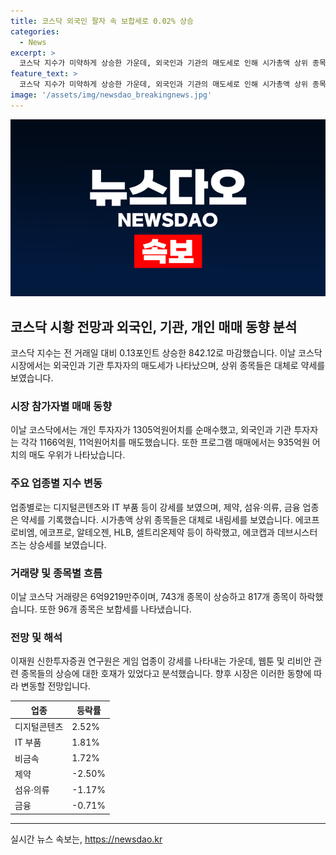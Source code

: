 ```yaml
---
title: 코스닥 외국인 팔자 속 보합세로 0.02% 상승
categories:
  - News
excerpt: >
  코스닥 지수가 미약하게 상승한 가운데, 외국인과 기관의 매도세로 인해 시가총액 상위 종목들이 하락했다. 이에도 게임 업종과 웹툰 관련 주가는 강세를 보였고, 디지털콘텐츠와 IT 부품 업종은 강한 모습을 보였다. 반면, 제약, 섬유/의류, 금융 업종은 하락했다. 이에 대해 증시 전문가들은 게임 업종의 호재와 관련한 긍정적인 영향으로 분석하고 있다.
feature_text: >
  코스닥 지수가 미약하게 상승한 가운데, 외국인과 기관의 매도세로 인해 시가총액 상위 종목들이 하락했다. 이에도 게임 업종과 웹툰 관련 주가는 강세를 보였고, 디지털콘텐츠와 IT 부품 업종은 강한 모습을 보였다. 반면, 제약, 섬유/의류, 금융 업종은 하락했다. 이에 대해 증시 전문가들은 게임 업종의 호재와 관련한 긍정적인 영향으로 분석하고 있다.
image: '/assets/img/newsdao_breakingnews.jpg'
---
```


<p><img src="/assets/img/newsdao_breakingnews.jpg" alt="koreaapp 속보" /></p>

<h2 data-ke-size="size26">코스닥 시황 전망과 외국인, 기관, 개인 매매 동향 분석</h2>

<p data-ke-size="size16">코스닥 지수는 전 거래일 대비 0.13포인트 상승한 842.12로 마감했습니다. 이날 코스닥 시장에서는 외국인과 기관 투자자의 매도세가 나타났으며, 상위 종목들은 대체로 약세를 보였습니다.</p>

<h3><b>시장 참가자별 매매 동향</b></h3>

<p data-ke-size="size16">이날 코스닥에서는 개인 투자자가 1305억원어치를 순매수했고, 외국인과 기관 투자자는 각각 1166억원, 11억원어치를 매도했습니다. 또한 프로그램 매매에서는 935억원 어치의 매도 우위가 나타났습니다.</p>

<h3><b>주요 업종별 지수 변동</b></h3>

<p data-ke-size="size16">업종별로는 디지털콘텐츠와 IT 부품 등이 강세를 보였으며, 제약, 섬유·의류, 금융 업종은 약세를 기록했습니다. 시가총액 상위 종목들은 대체로 내림세를 보였습니다. 에코프로비엠, 에코프로, 알테오젠, HLB, 셀트리온제약 등이 하락했고, 에코캡과 데브시스터즈는 상승세를 보였습니다.</p>

<h3><b>거래량 및 종목별 흐름</b></h3>

<p data-ke-size="size16">이날 코스닥 거래량은 6억9219만주이며, 743개 종목이 상승하고 817개 종목이 하락했습니다. 또한 96개 종목은 보합세를 나타냈습니다.</p>

<h3><b>전망 및 해석</b></h3>

<p data-ke-size="size16">이재원 신한투자증권 연구원은 게임 업종이 강세를 나타내는 가운데, 웹툰 및 리비안 관련 종목들의 상승에 대한 호재가 있었다고 분석했습니다. 향후 시장은 이러한 동향에 따라 변동할 전망입니다.</p>

<table>
    <thead>
        <tr>
            <th>업종</th>
            <th>등락률</th>
        </tr>
    </thead>
    <tbody>
        <tr>
            <td>디지털콘텐츠</td>
            <td>2.52%</td>
        </tr>
        <tr>
            <td>IT 부품</td>
            <td>1.81%</td>
        </tr>
        <tr>
            <td>비금속</td>
            <td>1.72%</td>
        </tr>
        <tr>
            <td>제약</td>
            <td>-2.50%</td>
        </tr>
        <tr>
            <td>섬유·의류</td>
            <td>-1.17%</td>
        </tr>
        <tr>
            <td>금융</td>
            <td>-0.71%</td>
        </tr>
    </tbody>
</table>

<hr>
실시간 뉴스 속보는, <a href="https://newsdao.kr" rel="dofollow">https://newsdao.kr</a>


